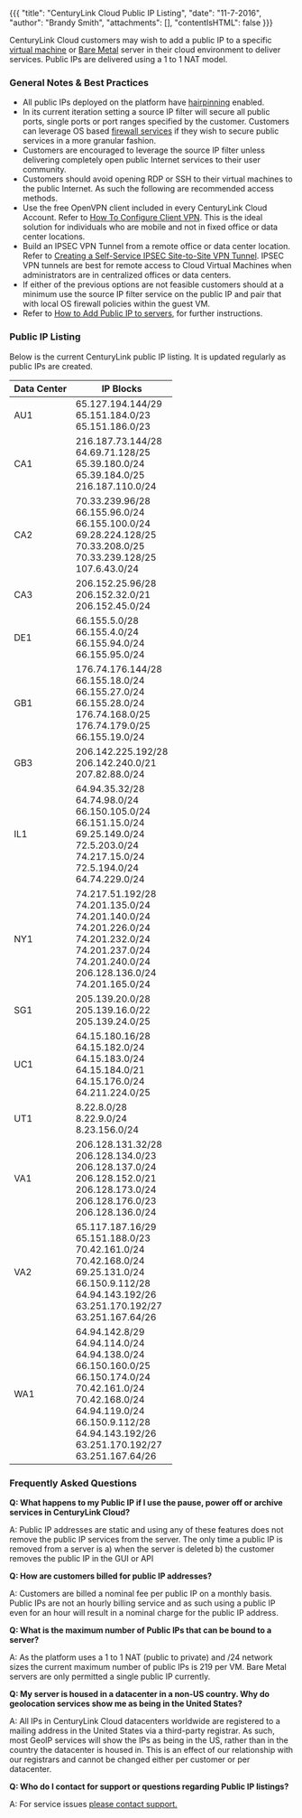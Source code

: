 {{{ "title": "CenturyLink Cloud Public IP Listing",
"date": "11-7-2016",
"author": "Brandy Smith",
"attachments": [],
"contentIsHTML": false
}}}


CenturyLink Cloud customers may wish to add a public IP to a specific [virtual machine](//www.ctl.io/servers/) or [Bare Metal](//www.ctl.io/bare-metal/) server in their cloud environment to deliver services. Public IPs are delivered using a 1 to 1 NAT model.

### General Notes & Best Practices

* All public IPs deployed on the platform have [hairpinning](../Network/hairpin-nats.md) enabled.
* In its current iteration setting a source IP filter will secure all public ports, single ports or port ranges specified by the customer. Customers can leverage OS based [firewall services](//www.ctl.io/cloud-firewall/) if they wish to secure public services in a more granular fashion.
* Customers are encouraged to leverage the source IP filter unless delivering completely open public Internet services to their user community.
* Customers should avoid opening RDP or SSH to their virtual machines to the public Internet. As such the following are recommended access methods.
 * Use the free OpenVPN client included in every CenturyLink Cloud Account. Refer to [How To Configure Client VPN](../Network/how-to-configure-client-vpn.md). This is the ideal solution for individuals who are mobile and not in fixed office or data center locations.
 * Build an IPSEC VPN Tunnel from a remote office or data center location. Refer to [Creating a Self-Service IPSEC Site-to-Site VPN Tunnel](../Network/creating-a-self-service-ipsec-site-to-site-vpn-tunnel.md). IPSEC VPN tunnels are best for remote access to Cloud Virtual Machines when administrators are in centralized offices or data centers.
 * If either of the previous options are not feasible customers should at a minimum use the source IP filter service on the public IP and pair that with local OS firewall policies within the guest VM.
 * Refer to [How to Add Public IP to servers](../Network/how-to-add-public-ip-to-virtual-machine.md), for further instructions.

### Public IP Listing

Below is the current CenturyLink public IP listing. It is updated regularly as public IPs are created.

**Data Center**|**IP Blocks**
---------------|----------
AU1|65.127.194.144/29<br>65.151.184.0/23<br>65.151.186.0/23
CA1|216.187.73.144/28<br>64.69.71.128/25<br>65.39.180.0/24<br>65.39.184.0/25<br>216.187.110.0/24
CA2|70.33.239.96/28<br>66.155.96.0/24<br>66.155.100.0/24<br>69.28.224.128/25<br>70.33.208.0/25<br>70.33.239.128/25<br>107.6.43.0/24
CA3|206.152.25.96/28<br>206.152.32.0/21<br>206.152.45.0/24
DE1|66.155.5.0/28<br>66.155.4.0/24<br>66.155.94.0/24<br>66.155.95.0/24
GB1|176.74.176.144/28<br>66.155.18.0/24<br>66.155.27.0/24<br>66.155.28.0/24<br>176.74.168.0/25<br>176.74.179.0/25<br>66.155.19.0/24
GB3|206.142.225.192/28<br>206.142.240.0/21<br>207.82.88.0/24
IL1|64.94.35.32/28<br>64.74.98.0/24<br>66.150.105.0/24<br>66.151.15.0/24<br>69.25.149.0/24<br>72.5.203.0/24<br>74.217.15.0/24<br>72.5.194.0/24<br>64.74.229.0/24
NY1|74.217.51.192/28<br>74.201.135.0/24<br>74.201.140.0/24<br>74.201.226.0/24<br>74.201.232.0/24<br>74.201.237.0/24<br>74.201.240.0/24<br>206.128.136.0/24<br>74.201.165.0/24
SG1|205.139.20.0/28<br>205.139.16.0/22<br>205.139.24.0/25
UC1|64.15.180.16/28<br>64.15.182.0/24<br>64.15.183.0/24<br>64.15.184.0/21<br>64.15.176.0/24<br>64.211.224.0/25
UT1|8.22.8.0/28<br>8.22.9.0/24<br>8.23.156.0/24
VA1|206.128.131.32/28<br>206.128.134.0/23<br>206.128.137.0/24<br>206.128.152.0/21<br>206.128.173.0/24<br>206.128.176.0/23<br>206.128.136.0/24
VA2|65.117.187.16/29<br>65.151.188.0/23<br>70.42.161.0/24<br>70.42.168.0/24<br>69.25.131.0/24<br>66.150.9.112/28<br>64.94.143.192/26<br>63.251.170.192/27<br>63.251.167.64/26
WA1|64.94.142.8/29<br>64.94.114.0/24<br>64.94.138.0/24<br>66.150.160.0/25<br>66.150.174.0/24<br>70.42.161.0/24<br>70.42.168.0/24<br>64.94.119.0/24<br>66.150.9.112/28<br>64.94.143.192/26<br>63.251.170.192/27<br>63.251.167.64/26

### Frequently Asked Questions

**Q: What happens to my Public IP if I use the pause, power off or archive services in CenturyLink Cloud?**

A: Public IP addresses are static and using any of these features does not remove the public IP services from the server. The only time a public IP is removed from a server is a) when the server is deleted b) the customer removes the public IP in the GUI or API

**Q: How are customers billed for public IP addresses?**

A: Customers are billed a nominal fee per public IP on a monthly basis. Public IPs are not an hourly billing service and as such using a public IP even for an hour will result in a nominal charge for the public IP address.

**Q: What is the maximum number of Public IPs that can be bound to a server?**

A: As the platform uses a 1 to 1 NAT (public to private) and /24 network sizes the current maximum number of public IPs is 219 per VM. Bare Metal servers are only permitted a single public IP currently.

**Q: My server is housed in a datacenter in a non-US country.  Why do geolocation services show me as being in the United States?**
 
 A:  All IPs in CenturyLink Cloud datacenters worldwide are registered to a mailing address in the United States via a third-party registrar.  As such, most GeoIP services will show the IPs as being in the US, rather than in the country the datacenter is housed in.  This is an effect of our relationship with our registrars and cannot be changed either per customer or per datacenter.
 
**Q: Who do I contact for support or questions regarding Public IP listings?**

A: For service issues [please contact support.](../Support/how-do-i-report-a-support-issue.md)
